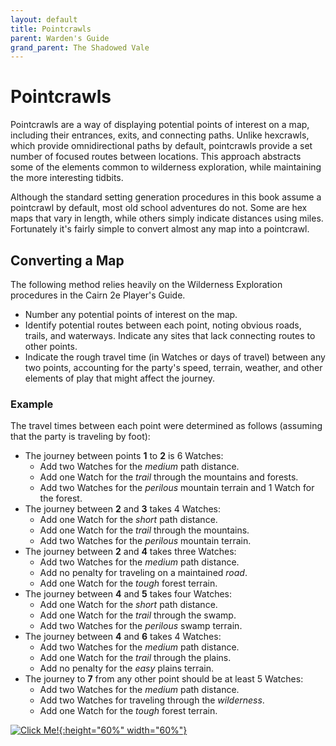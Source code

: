 ```yaml
---
layout: default
title: Pointcrawls
parent: Warden's Guide 
grand_parent: The Shadowed Vale
---
```


# Pointcrawls

Pointcrawls are a way of displaying potential points of interest on a map, including their entrances, exits, and connecting paths. Unlike hexcrawls, which provide omnidirectional paths by default, pointcrawls provide a set number of focused routes between locations. This approach abstracts some of the elements common to wilderness exploration, while maintaining the more interesting tidbits.

Although the standard setting generation procedures in this book assume a pointcrawl by default, most old school adventures do not. Some are hex maps that vary in length, while others simply indicate distances using miles. Fortunately it's fairly simple to convert almost any map into a pointcrawl.   


## Converting a Map

The following method relies heavily on the Wilderness Exploration procedures in the Cairn 2e Player's Guide.  

- Number any potential points of interest on the map.
- Identify potential routes between each point, noting obvious roads, trails, and waterways. Indicate any sites that lack connecting routes to other points. 
- Indicate the rough travel time (in Watches or days of travel) between any two points, accounting for the party's speed, terrain, weather, and other elements of play that might affect the journey. 

### Example

The travel times between each point were determined as follows (assuming that the party is traveling by foot):
- The journey between points **1** to **2** is 6 Watches:  
  - Add two Watches for the _medium_ path distance.
  - Add one Watch for the _trail_ through the mountains and forests.
  - Add two Watches for the _perilous_ mountain terrain and 1 Watch for the forest.
- The journey between **2** and **3** takes 4 Watches:
  - Add one Watch for the _short_ path distance.
  - Add one Watch for the _trail_ through the mountains.
  - Add two Watches for the _perilous_ mountain terrain.
- The journey between **2** and **4** takes three Watches:
  - Add two Watches for the _medium_ path distance.
  - Add no penalty for traveling on a maintained _road_.
  - Add one Watch for the _tough_ forest terrain.
- The journey between **4** and **5** takes four Watches: 
  - Add one Watch for the _short_ path distance.
  - Add one Watch for the _trail_ through the swamp.
  - Add two Watches for the _perilous_ swamp terrain.
- The journey between **4** and **6** takes 4 Watches:
  - Add two Watches for the _medium_ path distance.
  - Add one Watch for the _trail_ through the plains.
  - Add no penalty for the _easy_ plains terrain.
- The journey to **7** from any other point should be at least 5 Watches:
  - Add two Watches for the _medium_ path distance.
  - Add two Watches for traveling through the _wilderness_.
  - Add one Watch for the _tough_ forest terrain.

[![Click Me!](/img/2e/pointcrawl-example-map.png "Click to embiggen"){:height="60%" width="60%"}](/img/2e/pointcrawl-example-map.png)
